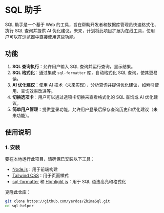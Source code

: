 # SQL 助手

SQL 助手是一个基于 Web 的工具，旨在帮助开发者和数据库管理员快速格式化、执行 SQL 查询并提供 AI 优化建议。未来，计划将此项目扩展为在线工具，使用户可以在浏览器中直接使用这些功能。

## 功能

1. **SQL 查询执行**：允许用户输入 SQL 查询并运行查询，显示结果。
2. **SQL 格式化**：通过集成 `sql-formatter` 库，自动格式化 SQL 查询，使其更易读。
3. **AI 优化建议**：使用 AI 技术（未来实现），分析查询并提供优化建议，如索引使用、查询效率改进等。
4. **切换选项卡**：用户可以通过选项卡切换来查看格式化的 SQL 查询或 AI 优化建议。
5. **简单用户管理**：提供登录功能，允许用户登录后保存查询历史和优化建议（未来功能）。

## 使用说明

### 1. 安装

要在本地运行此项目，请确保已安装以下工具：

- [Node.js](https://nodejs.org/)：用于前端构建
- [Tailwind CSS](https://tailwindcss.com/)：用于页面样式
- [sql-formatter](https://github.com/sql-formatter-org/sql-formatter) 和 [Highlight.js](https://highlightjs.org/)：用于 SQL 语法高亮和格式化

克隆此仓库：

```bash
git clone https://github.com/yerdos/ZhimaSql.git
cd sql-helper
